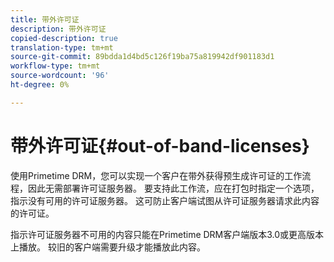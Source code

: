 ```yaml
---
title: 带外许可证
description: 带外许可证
copied-description: true
translation-type: tm+mt
source-git-commit: 89bdda1d4bd5c126f19ba75a819942df901183d1
workflow-type: tm+mt
source-wordcount: '96'
ht-degree: 0%

---
```



# 带外许可证{#out-of-band-licenses}

使用Primetime DRM，您可以实现一个客户在带外获得预生成许可证的工作流程，因此无需部署许可证服务器。 要支持此工作流，应在打包时指定一个选项，指示没有可用的许可证服务器。 这可防止客户端试图从许可证服务器请求此内容的许可证。

指示许可证服务器不可用的内容只能在Primetime DRM客户端版本3.0或更高版本上播放。 较旧的客户端需要升级才能播放此内容。
